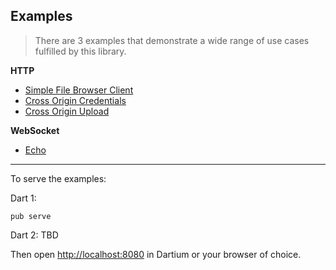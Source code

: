 Examples
--------

> There are 3 examples that demonstrate a wide range of use cases fulfilled by this library.

**HTTP**

- [Simple File Browser Client](http/simple_client)
- [Cross Origin Credentials](http/cross_origin_credentials)
- [Cross Origin Upload](http/cross_origin_file_transfer)

**WebSocket**

- [Echo](web_socket/echo)

---

To serve the examples:

Dart 1:
```
pub serve
```

Dart 2: TBD


Then open [http://localhost:8080](http://localhost:8080) in Dartium or your browser of choice.
